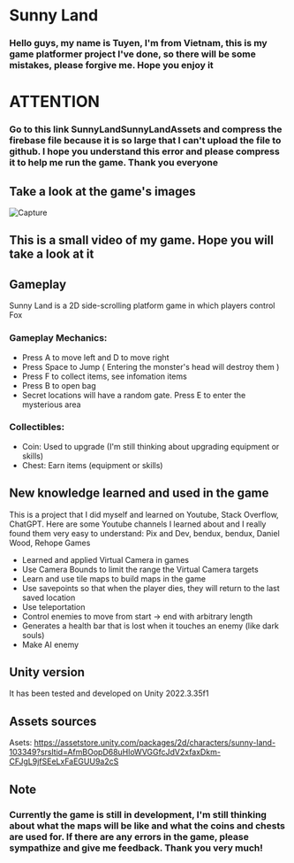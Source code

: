 # Sunny Land

### Hello guys, my name is Tuyen, I'm from Vietnam, this is my game platformer project I've done, so there will be some mistakes, please forgive me. Hope you enjoy it

# ATTENTION
### Go to this link SunnyLandSunnyLandAssets and compress the firebase file because it is so large that I can't upload the file to github. I hope you understand this error and please compress it to help me run the game. Thank you everyone

## Take a look at the game's images

![Capture](https://github.com/user-attachments/assets/a3ce1590-8d8e-452b-bbe2-d26ef61ac8ad)


## This is a small video of my game. Hope you will take a look at it



## Gameplay
Sunny Land is a 2D side-scrolling platform game in which players control Fox
### Gameplay Mechanics:

* Press A to move left and D to move right
* Press Space to Jump ( Entering the monster's head will destroy them )
* Press F to collect items, see infomation items
* Press B to open bag
* Secret locations will have a random gate. Press E to enter the mysterious area
  
### Collectibles:
* Coin: Used to upgrade (I'm still thinking about upgrading equipment or skills)
* Chest: Earn items (equipment or skills)



## New knowledge learned and used in the game

This is a project that I did myself and learned on Youtube, Stack Overflow, ChatGPT. Here are some Youtube channels I learned about and I really found them very easy to understand: Pix and Dev, bendux, bendux, Daniel Wood, Rehope Games


* Learned and applied Virtual Camera in games
* Use Camera Bounds to limit the range the Virtual Camera targets
* Learn and use tile maps to build maps in the game
* Use savepoints so that when the player dies, they will return to the last saved location
* Use teleportation
* Control enemies to move from start -> end with arbitrary length
* Generates a health bar that is lost when it touches an enemy (like dark souls)
* Make AI enemy

## Unity version
It has been tested and developed on Unity 2022.3.35f1

## Assets sources
Asets: https://assetstore.unity.com/packages/2d/characters/sunny-land-103349?srsltid=AfmBOopD68uHloWVGGfcJdV2xfaxDkm-CFJgL9jfSEeLxFaEGUU9a2cS

## Note
### Currently the game is still in development, I'm still thinking about what the maps will be like and what the coins and chests are used for. If there are any errors in the game, please sympathize and give me feedback. Thank you very much!


  


